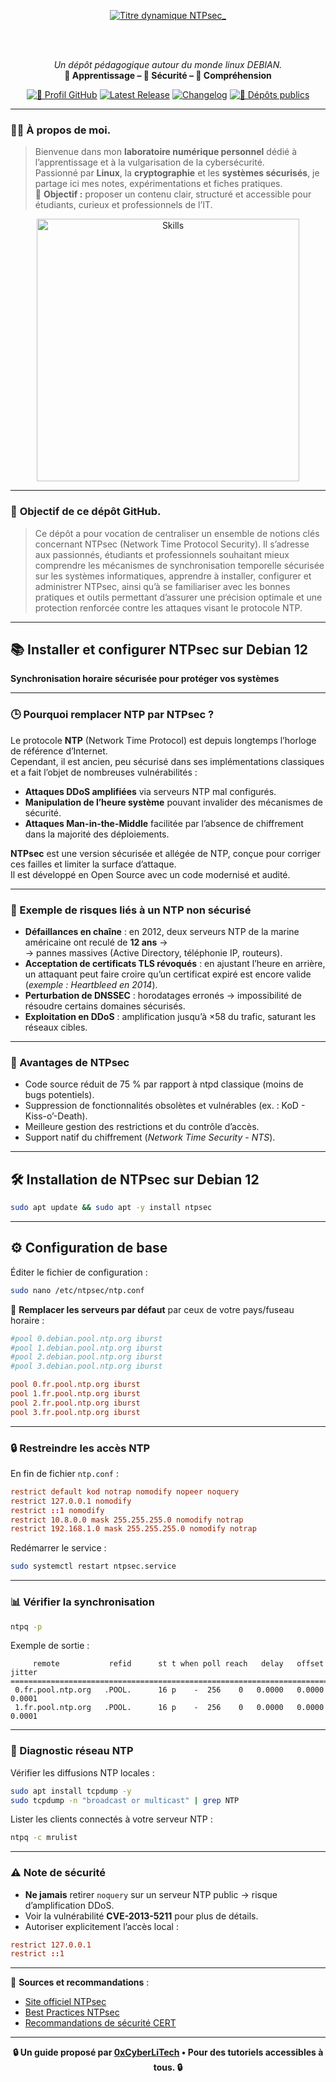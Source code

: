 
<div align="center">
  
<br></br>

<a href="https://github.com/0xCyberLiTech">
  <img src="https://readme-typing-svg.herokuapp.com?font=JetBrains+Mono&size=50&duration=6000&pause=1000000000&color=FF0048&center=true&vCenter=true&width=1100&lines=%3ENTPsec_" alt="Titre dynamique NTPsec_" />
</a>

<br></br>

<p align="center">
  <em>Un dépôt pédagogique autour du monde linux DEBIAN.</em><br>
  <b>📘 Apprentissage – 🔐 Sécurité – 🧠 Compréhension</b>
</p>

[![🔗 Profil GitHub](https://img.shields.io/badge/Profil-GitHub-181717?logo=github&style=flat-square)](https://github.com/0xCyberLiTech)
[![Latest Release](https://img.shields.io/github/v/release/0xCyberLiTech/0xcyberlitech?label=version)](https://github.com/0xCyberLiTech/0xcyberlitech/releases/latest)
[![Changelog](https://img.shields.io/badge/📄%20CHANGELOG-0xcyberlitech-blue)](https://github.com/0xCyberLiTech/0xcyberlitech/blob/main/CHANGELOG.md)
[![📂 Dépôts publics](https://img.shields.io/badge/Dépôts-publics-blue?style=flat-square)](https://github.com/0xCyberLiTech?tab=repositories)

</div>

---

### 👨‍💻 **À propos de moi.**

> Bienvenue dans mon **laboratoire numérique personnel** dédié à l’apprentissage et à la vulgarisation de la cybersécurité.  
> Passionné par **Linux**, la **cryptographie** et les **systèmes sécurisés**, je partage ici mes notes, expérimentations et fiches pratiques.  
> 🎯 **Objectif :** proposer un contenu clair, structuré et accessible pour étudiants, curieux et professionnels de l’IT.  

<p align="center">
  <a href="https://github.com/0xCyberLiTech" target="_blank" rel="noopener">
    <img src="https://skillicons.dev/icons?i=linux,debian,bash,docker,nginx,git,vim,python,markdown" alt="Skills" width="420">
  </a>
</p>

---

### 🎯 **Objectif de ce dépôt GitHub.**

> Ce dépôt a pour vocation de centraliser un ensemble de notions clés concernant NTPsec (Network Time Protocol Security).
> Il s’adresse aux passionnés, étudiants et professionnels souhaitant mieux comprendre les mécanismes de synchronisation temporelle sécurisée sur les systèmes informatiques, apprendre à installer, configurer et administrer NTPsec, ainsi qu’à se familiariser avec les bonnes pratiques et outils permettant d’assurer une précision optimale et une protection renforcée contre les attaques visant le protocole NTP.

---


## 📚 Installer et configurer **NTPsec** sur Debian 12  
**Synchronisation horaire sécurisée pour protéger vos systèmes**  

---

### 🕒 Pourquoi remplacer NTP par NTPsec ?  

Le protocole **NTP** (Network Time Protocol) est depuis longtemps l’horloge de référence d’Internet.  
Cependant, il est ancien, peu sécurisé dans ses implémentations classiques et a fait l’objet de nombreuses vulnérabilités :  
- **Attaques DDoS amplifiées** via serveurs NTP mal configurés.  
- **Manipulation de l’heure système** pouvant invalider des mécanismes de sécurité.  
- **Attaques Man-in-the-Middle** facilitée par l’absence de chiffrement dans la majorité des déploiements.  

**NTPsec** est une version sécurisée et allégée de NTP, conçue pour corriger ces failles et limiter la surface d’attaque.  
Il est développé en Open Source avec un code modernisé et audité.  

---

### 🚨 Exemple de risques liés à un NTP non sécurisé  

- **Défaillances en chaîne** : en 2012, deux serveurs NTP de la marine américaine ont reculé de **12 ans** →  
  → pannes massives (Active Directory, téléphonie IP, routeurs).  
- **Acceptation de certificats TLS révoqués** : en ajustant l’heure en arrière, un attaquant peut faire croire qu’un certificat expiré est encore valide (*exemple : Heartbleed en 2014*).  
- **Perturbation de DNSSEC** : horodatages erronés → impossibilité de résoudre certains domaines sécurisés.  
- **Exploitation en DDoS** : amplification jusqu’à ×58 du trafic, saturant les réseaux cibles.  

---

### 🔐 Avantages de NTPsec  

- Code source réduit de 75 % par rapport à ntpd classique (moins de bugs potentiels).  
- Suppression de fonctionnalités obsolètes et vulnérables (ex. : KoD - Kiss-o’-Death).  
- Meilleure gestion des restrictions et du contrôle d’accès.  
- Support natif du chiffrement (*Network Time Security - NTS*).  

---

## 🛠 Installation de NTPsec sur Debian 12  

```bash
sudo apt update && sudo apt -y install ntpsec
```

---

## ⚙️ Configuration de base  

Éditer le fichier de configuration :  
```bash
sudo nano /etc/ntpsec/ntp.conf
```

🔹 **Remplacer les serveurs par défaut** par ceux de votre pays/fuseau horaire :  
```conf
#pool 0.debian.pool.ntp.org iburst
#pool 1.debian.pool.ntp.org iburst
#pool 2.debian.pool.ntp.org iburst
#pool 3.debian.pool.ntp.org iburst

pool 0.fr.pool.ntp.org iburst
pool 1.fr.pool.ntp.org iburst
pool 2.fr.pool.ntp.org iburst
pool 3.fr.pool.ntp.org iburst
```

---

### 🔒 Restreindre les accès NTP  

En fin de fichier `ntp.conf` :  
```conf
restrict default kod notrap nomodify nopeer noquery
restrict 127.0.0.1 nomodify
restrict ::1 nomodify
restrict 10.8.0.0 mask 255.255.255.0 nomodify notrap
restrict 192.168.1.0 mask 255.255.255.0 nomodify notrap
```

Redémarrer le service :  
```bash
sudo systemctl restart ntpsec.service
```

---

### 📊 Vérifier la synchronisation  

```bash
ntpq -p
```

Exemple de sortie :  
```
     remote           refid      st t when poll reach   delay   offset   jitter
===============================================================================
 0.fr.pool.ntp.org   .POOL.      16 p    -  256    0   0.0000   0.0000   0.0001
 1.fr.pool.ntp.org   .POOL.      16 p    -  256    0   0.0000   0.0000   0.0001
```

---

### 📡 Diagnostic réseau NTP  

Vérifier les diffusions NTP locales :  
```bash
sudo apt install tcpdump -y
sudo tcpdump -n "broadcast or multicast" | grep NTP
```

Lister les clients connectés à votre serveur NTP :  
```bash
ntpq -c mrulist
```

---

### ⚠️ Note de sécurité  

- **Ne jamais** retirer `noquery` sur un serveur NTP public → risque d’amplification DDoS.  
- Voir la vulnérabilité **CVE-2013-5211** pour plus de détails.  
- Autoriser explicitement l’accès local :  
```conf
restrict 127.0.0.1
restrict ::1
```

---

📎 **Sources et recommandations** :  
- [Site officiel NTPsec](https://ntpsec.org)  
- [Best Practices NTPsec](https://docs.ntpsec.org/latest/)  
- [Recommandations de sécurité CERT](https://www.cisa.gov)  

---

<p align="center">
  <b>🔒 Un guide proposé par <a href="https://github.com/0xCyberLiTech">0xCyberLiTech</a> • Pour des tutoriels accessibles à tous. 🔒</b>
</p>
